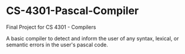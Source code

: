 # CS-4301-Pascal-Compiler

Final Project for CS 4301 - Compilers

A basic compiler to detect and inform the user of any syntax, lexical, or semantic errors in the user's pascal code.
